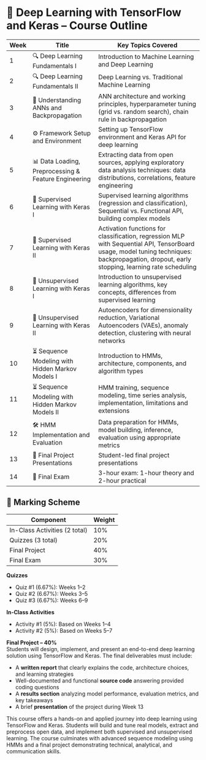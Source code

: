 # 📘 Deep Learning with TensorFlow and Keras – Course Outline

| Week | Title                                                        | Key Topics Covered                                                                                                     |
|------|--------------------------------------------------------------|------------------------------------------------------------------------------------------------------------------------|
| 1    | 🔍 Deep Learning Fundamentals I                              | Introduction to Machine Learning and Deep Learning                                                                     |
| 2    | 🔍 Deep Learning Fundamentals II                             | Deep Learning vs. Traditional Machine Learning                                                                         |
| 3    | 🧠 Understanding ANNs and Backpropagation                    | ANN architecture and working principles, hyperparameter tuning (grid vs. random search), chain rule in backpropagation |
| 4    | ⚙️ Framework Setup and Environment                          | Setting up TensorFlow environment and Keras API for deep learning                                                      |
| 5    | 📊 Data Loading, Preprocessing & Feature Engineering         | Extracting data from open sources, applying exploratory data analysis techniques: data distributions, correlations, feature engineering |
| 6    | 🔧 Supervised Learning with Keras I                          | Supervised learning algorithms (regression and classification), Sequential vs. Functional API, building complex models |
| 7    | 🔧 Supervised Learning with Keras II                         | Activation functions for classification, regression MLP with Sequential API, TensorBoard usage, model tuning techniques: backpropagation, dropout, early stopping, learning rate scheduling |
| 8    | 🧩 Unsupervised Learning with Keras I                        | Introduction to unsupervised learning algorithms, key concepts, differences from supervised learning                   |
| 9    | 🧩 Unsupervised Learning with Keras II                       | Autoencoders for dimensionality reduction, Variational Autoencoders (VAEs), anomaly detection, clustering with neural networks |
| 10   | ⏳ Sequence Modeling with Hidden Markov Models I             | Introduction to HMMs, architecture, components, and algorithm types                                                    |
| 11   | ⏳ Sequence Modeling with Hidden Markov Models II            | HMM training, sequence modeling, time series analysis, implementation, limitations and extensions                      |
| 12   | 🛠️ HMM Implementation and Evaluation                         | Data preparation for HMMs, model building, inference, evaluation using appropriate metrics                             |
| 13   | 🎤 Final Project Presentations                               | Student-led final project presentations                                                                                |
| 14   | 🧪 Final Exam                                                | 3-hour exam: 1-hour theory and 2-hour practical                                                                         |

## 🧾 Marking Scheme

| Component           | Weight  |
|--------------------|---------|
| In-Class Activities (2 total) | 10%     |
| Quizzes (3 total)             | 20%     |
| Final Project                 | 40%     |
| Final Exam                    | 30%     |

**Quizzes**  
- Quiz #1 (6.67%): Weeks 1–2  
- Quiz #2 (6.67%): Weeks 3–5  
- Quiz #3 (6.67%): Weeks 6–9  

**In-Class Activities**  
- Activity #1 (5%): Based on Weeks 1–4  
- Activity #2 (5%): Based on Weeks 5–7  

**Final Project – 40%**  
Students will design, implement, and present an end-to-end deep learning solution using TensorFlow and Keras. The final deliverables must include:  
- A **written report** that clearly explains the code, architecture choices, and learning strategies  
- Well-documented and functional **source code** answering provided coding questions  
- A **results section** analyzing model performance, evaluation metrics, and key takeaways  
- A brief **presentation** of the project during Week 13  

This course offers a hands-on and applied journey into deep learning using TensorFlow and Keras. Students will build and tune real models, extract and preprocess open data, and implement both supervised and unsupervised learning. The course culminates with advanced sequence modeling using HMMs and a final project demonstrating technical, analytical, and communication skills.